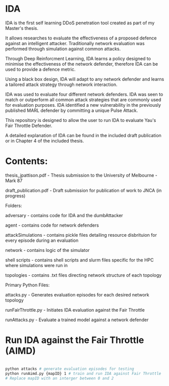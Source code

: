 # IDA

IDA is the first self learning DDoS penetration tool created as part of my Master's thesis.

It allows researches to evaluate the effectiveness of a proposed defence against an intelligent attacker. Traditionally network evaluation was performed through simulation against common attacks.

Through Deep Reinforcment Learning, IDA learns a policy designed to minimise the effectiveness of the network defender, therefore IDA can be used to provide a defence metric.  

Using a black box design, IDA will adapt to any network defender and learns a tailored attack strategy through network interaction.

IDA was used to evaluate four different network defenders. IDA was seen to match or outperform all common attack strategies that are commonly used for evaluation purposes. IDA identified a new vulnerability in the previously published MARL defender by committing a unique Pulse Attack. 

This repository is designed to allow the user to run IDA to evaluate Yau's Fair Throttle Defender.

A detailed explanation of IDA can be found in the included draft publication or in Chapter 4 of the included thesis.

# Contents:
thesis_jpattison.pdf - Thesis submission to the University of Melbourne - Mark 87

draft_publication.pdf - Draft submission for publication of work to JNCA (in progress)

Folders:

adversary - contains code for IDA and the dumbAttacker

agent - contains code for network defenders

attackSimulations - contains pickle files detailing resource disbrituion for every episode during an evaluation

network - contains logic of the simulator

shell scripts - contains shell scripts and slurm files specific for the HPC where simulations were run in

topologies - contains .txt files directing network structure of each topology 

Primary Python Files:

attacks.py - Generates evaluation episodes for each desired network topology

runFairThrottle.py - Initiates IDA evaluation against the Fair Throttle

runAttacks.py - Evaluate a trained model against a network defender

# Run IDA against the Fair Throttle (AIMD)

```bash

python attacks # generate evaluation episodes for testing
python runAimd.py {mapID} 1 # train and run IDA against Fair Throttle
# Replace mapID with an interger between 0 and 2





```